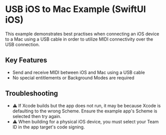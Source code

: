 # USB iOS to Mac Example (SwiftUI iOS)

This example demonstrates best practises when connecting an iOS device to a Mac using a USB cable in order to utilize MIDI connectivity over the USB connection.

## Key Features

- Send and receive MIDI between iOS and Mac using a USB cable
- No special entitlements or Background Modes are required

## Troubleshooting

- ⚠️ If Xcode builds but the app does not run, it may be because Xcode is defaulting to the wrong Scheme. Ensure the example app's Scheme is selected then try again.
- ⚠️ When building for a physical iOS device, you must select your Team ID in the app target's code signing.
